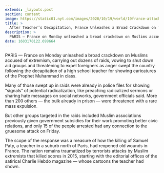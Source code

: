 ```yaml
--- 
extends: _layouts.post 
section: content 
image: https://static01.nyt.com/images/2020/10/19/world/19france-attack1/19france-attack1-facebookJumbo-v2.jpg 
title: > 
  After Teacher’s Decapitation, France Unleashes a Broad Crackdown on ‘the Enemy Within’ 
description: > 
  PARIS — France on Monday unleashed a broad crackdown on Muslims accused of extremism, carrying out dozens of raids, vowing to shut down aid groups and threatening to expel foreigners as anger swept the country following the decapitation of a high school teacher for showing caricatures of the Prophet Muhammad in class.Many of those swept up in raids were already in police files for showing “signals” of potential radicalization, like preaching radicalized sermons or sharing hate messages on social networks, government officials said.More than 200 others — the bulk already in prison — were threatened with a rare mass expulsion.The scope of the response was a measure of how the killing of Samuel Paty, a teacher in a suburb north of Paris, had reopened old wounds in France.The nation remains traumatized by terrorists attacks by Muslim extremists that killed scores in 2015, starting with the editorial offices of the satirical Charlie Hebdo magazine — whose cartoons the teacher had shown. 
date: 1603170122.699664 
--- 
```

<div><p class="css-158dogj evys1bk0">PARIS &#8212; France on Monday unleashed a broad crackdown on Muslims accused of extremism, carrying out dozens of raids, vowing to shut down aid groups and threatening to expel foreigners as anger swept the country following the decapitation of a high school teacher for showing caricatures of the Prophet Muhammad in class.</p><p class="css-158dogj evys1bk0">Many of those swept up in raids were already in police files for showing &#8220;signals&#8221; of potential radicalization, like preaching radicalized sermons or sharing hate messages on social networks, government officials said. More than 200 others &#8212; the bulk already in prison &#8212; were threatened with a rare mass expulsion.</p><p class="css-158dogj evys1bk0">But other groups targeted in the raids included Muslim associations previously given government subsidies for their work promoting better civic relations, and only 15 of the people arrested had any connection to the gruesome attack on Friday.</p><p class="css-158dogj evys1bk0">The scope of the response was a measure of how the killing of Samuel Paty, a teacher in a suburb north of Paris, had reopened old wounds in France. The nation remains traumatized by terrorists attacks by Muslim extremists that killed scores in 2015, starting with the editorial offices of the satirical Charlie Hebdo magazine &#8212; whose cartoons the teacher had shown.</p></div>